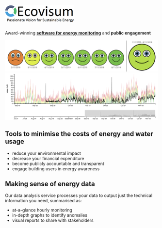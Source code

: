 <!-- # EcoVisum -->

# ![Ecovisum logo](images/ecovisum-logo-transparent.png)

Award-winning **[software for energy monitoring](#page_02)** and **public engagement**

![smiley faces showing energy use](images/smiley-faces.png)
![graph of detailed energy use](images/graph.png)

## Tools to minimise the costs of energy and water usage

- reduce your environmental impact
- decrease your financial expenditure
- become publicly accountable and transparent
- engage building users in energy awareness

## Making sense of energy data

Our data analysis service processes your data to output just the technical information you need, summarised as:

- at-a-glance hourly monitoring
- in-depth graphs to identify anomalies
- visual reports to share with stakeholders
